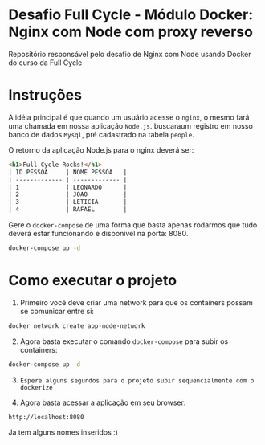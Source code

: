 # Desafio Full Cycle - Módulo Docker: Nginx com Node com proxy reverso

Repositório responsável pelo desafio de Nginx com Node usando Docker do curso da Full Cycle

# Instruções

 A idéia principal é que quando um usuário acesse o `nginx`, o mesmo fará uma chamada em nossa aplicação `Node.js`. buscaraum  registro em nosso banco de dados `Mysql`, pré cadastrado na tabela `people`.

O retorno da aplicação Node.js para o nginx deverá ser:

```html
<h1>Full Cycle Rocks!</h1>
| ID PESSOA     | NOME PESSOA   |
| ------------- | ------------- |
| 1             | LEONARDO      |
| 2             | JOAO          |
| 3             | LETICIA       |
| 4             | RAFAEL        |
```

Gere o `docker-compose` de uma forma que basta apenas rodarmos que tudo deverá estar funcionando e disponível na porta: 8080.
                                                            
```bash
docker-compose up -d 
```

# Como executar o projeto

1. Primeiro você deve criar uma network para que os containers possam se comunicar entre si:

```bash
docker network create app-node-network
```

2. Agora basta executar o comando `docker-compose` para subir os containers:

```bash
docker-compose up -d
```

3. `Espere alguns segundos para o projeto subir sequencialmente com o dockerize` 




4. Agora basta acessar a aplicação em seu browser:

```bash
http://localhost:8080
```

Ja tem alguns nomes inseridos :)

